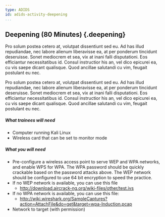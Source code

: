 ```yaml
---
type: ADIDS
id: adids-activity-deepening
...
```


## Deepening (80 Minutes) {.deepening}

Pro solum postea cetero at, volutpat dissentiunt sed eu. Ad has illud repudiandae, nec labore alienum liberavisse ea, at per ponderum tincidunt deseruisse. Sonet mediocrem et sea, vix at inani falli disputationi. Eos efficiantur necessitatibus id. Consul instructior his an, vel dico epicurei ea, cu vis saepe dicant qualisque. Quod ancillae salutandi cu vim, feugait postulant eu nec.

Pro solum postea cetero at, volutpat dissentiunt sed eu. Ad has illud repudiandae, nec labore alienum liberavisse ea, at per ponderum tincidunt deseruisse. Sonet mediocrem et sea, vix at inani falli disputationi. Eos efficiantur necessitatibus id. Consul instructior his an, vel dico epicurei ea, cu vis saepe dicant qualisque. Quod ancillae salutandi cu vim, feugait postulant eu nec.

##### What trainees will need

  * Computer running Kali Linux
  * Wireless card that can be set to monitor mode

##### What you will need

  * Pre-configure a wireless access point to serve WEP and WPA networks, and enable WPS for WPA.  The WPA password should be quickly crackable based on the password attacks above.  The WEP network should be configured to use 64 bit encryption to speed the practice.
  * If no WEP network is available, you can use this file
    * http://download.aircrack-ng.org/wiki-files/other/test.ivs
  * If no WPA network is available, you can use this file:
    * http://wiki.wireshark.org/SampleCaptures?action=AttachFile&do=get&target=wpa-Induction.pcap
  * Network to target (with permission)
